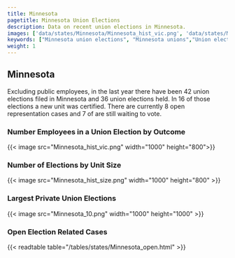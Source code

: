 ```yaml
---
title: Minnesota
pagetitle: Minnesota Union Elections
description: Data on recent union elections in Minnesota.
images: ['data/states/Minnesota/Minnesota_hist_vic.png', 'data/states/Minnesota/Minnesota_hist_size.png', 'data/states/Minnesota/Minnesota_10.png']
keywords: ["Minnesota union elections", "Minnesota unions","Union elections"]
weight: 1
---
```

##  Minnesota

Excluding public employees, in the last year there have been 42 union elections filed in Minnesota and 36 union elections held. In 16 of those elections a new unit was certified. There are currently 8 open representation cases and 7 of are still waiting to vote.

### Number Employees in a Union Election by Outcome
{{< image src="Minnesota_hist_vic.png" width="1000" height="800">}}

### Number of Elections by Unit Size
{{< image src="Minnesota_hist_size.png" width="1000" height="800" >}}

### Largest Private Union Elections
{{< image src="Minnesota_10.png" width="1000" height="1000"  >}}

### Open Election Related Cases
{{< readtable table="/tables/states/Minnesota_open.html" >}}

